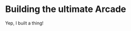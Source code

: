 <!--
title: Ultracade
path: ultracade
published: true
-->
# Building the ultimate Arcade
Yep, I built a thing!
